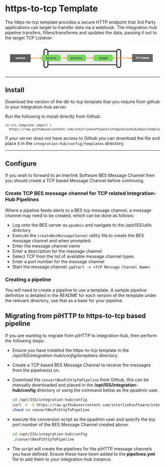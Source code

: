 # https-to-tcp Template

The https-to-tcp template provides a secure HTTP endpoint that 3rd Party applications can target to transfer data via a webhook.  The integration-hub pipeline transfers, filters/transforms and updates the data, passing it out to the target TCP Listener.

<p align="center">
<img src="../../assets/images/flow_http-to-tcp.jpg" />
</p>

***

## Install

Download the version of the db-to-tcp template that you require from github to your integration-hub server.

Run the following to install directly from Github:
<font size="1">
```bash
ih-cli template import \
  https://raw.githubusercontent.com/interlinksoftware/integrationhub/main/templates/https-to-tcp/<version>/https-to-tcp~<version>.yml
```
  </font>
  
If your server does not have access to Github you can download the file and place it in the ```integration-hub/config/templates``` directory.
***

## Configure

If you wish to forward to an Interlink Software BES Message Channel then you should create a TCP based Message Channel before continuing.
  
### Create TCP BES message channel for TCP related Integration-Hub Pipelines

Where a pipeline feeds alerts to a BES tcp message channel, a message channel may need to be created, which can be done as follows:

- Log onto the BES server as ```ppadmin``` and navigate to the */opt/ISS/utils* directory
- Execute the ```createBesMessageChannel``` utility file to create the BES message channel and when prompted: 
- Enter the message channel name
- Enter a description for the massage channel
- Select TCP from the list of available message channel types
- Enter a port number for the message channel
- Start the message channel: ```ppStart -n <TCP Message Channel Name>```

### Creating a pipeline

You will need to create a pipeline to use a template. A sample pipeline definition is detailed in the README for each version of the template under the relevant directory, use that as a base for your pipeline.

## Migrating from piHTTP to https-to-tcp based pipeline

If you are wanting to migrate from piHTTP to integration-hub, then perform the following steps:
- Ensure you have installed the https-to-tcp template in the */opt/ISS/integration-hub/config/templates* directory.
- Create a TCP based BES Message Channel to receive the messages from the pipeline(s) on.
- Download the 
  ```convertBesPihttpToPipeline``` from Github, this can be manually downloaded and placed in the **/opt/ISS/integration-hub/config** directory or using the command below as the ppadmin user.
  ```bash
  cd /opt/ISS/integration-hub/config
  curl -k -O https://raw.githubusercontent.com/interlinksoftware/integrationhub/main/templates/https-to-tcp/convertBesPihttpToPipeline
  chmod +x convertBesPihttpToPipeline
  ```
  
- execute the conversion script as the ppadmin user and specify the tcp port number of the BES Message Channel created above.
  ```bash
  cd /opt/ISS/integration-hub/config
  ./convertBesPihttpToPipeline
  ```
- The script will create the pipelines for the piHTTP message channels you have defined. Ensure these have been added to the **pipelines.yml** file to add them to your integration-hub instance.
